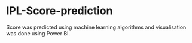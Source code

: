 # IPL-Score-prediction
Score was predicted using machine learning algorithms and visualisation was done using Power BI.
